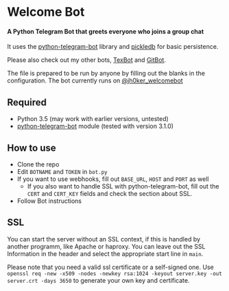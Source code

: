 # Welcome Bot
#### A Python Telegram Bot that greets everyone who joins a group chat

It uses the [python-telegram-bot](https://github.com/python-telegram-bot/python-telegram-bot) library and [pickledb](https://bitbucket.org/patx/pickledb) for basic persistence.

Please also check out my other bots, [TexBot](https://github.com/jh0ker/texbot) and [GitBot](https://github.com/jh0ker/gitbot).

The file is prepared to be run by anyone by filling out the blanks in the configuration. The bot currently runs on [@jh0ker_welcomebot](https://telegram.me/jh0ker_welcomebot)

## Required
* Python 3.5 (may work with earlier versions, untested)
* [python-telegram-bot](https://github.com/leandrotoledo/python-telegram-bot) module (tested with version 3.1.0)

## How to use
* Clone the repo
* Edit `BOTNAME` and `TOKEN` in `bot.py`
* If you want to use webhooks, fill out `BASE_URL`, `HOST` and `PORT` as well
  * If you also want to handle SSL with python-telegram-bot, fill out the `CERT` and `CERT_KEY` fields and check the section about SSL.
* Follow Bot instructions

## SSL
You can start the server without an SSL context, if this is handled by another programm, like Apache or haproxy. You can leave out the SSL Information in the header and select the appropriate start line in `main`. 

Please note that you need a valid ssl certificate or a self-signed one. Use `openssl req -new -x509 -nodes -newkey rsa:1024 -keyout server.key -out server.crt -days 3650` to generate your own key and certificate.
